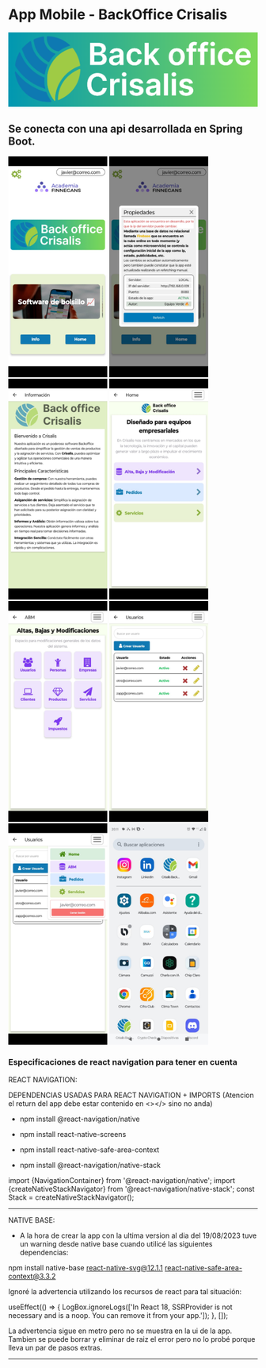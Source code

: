 # App Mobile - BackOffice Crisalis

![Alt text](assets/images/logoColor.png)

## Se conecta con una api desarrollada en Spring Boot.
<div>
  <img src="./capturas/img7.jpeg" width="200px"/>
  <img src="./capturas/img8.jpeg" width="200px"/>
  <img src="./capturas/img4.jpeg" width="200px"/>
  <img src="./capturas/img6.jpeg" width="200px"/>
  <img src="./capturas/img2.jpeg" width="200px"/>
  <img src="./capturas/img1.jpeg" width="200px"/>
  <img src="./capturas/img3.jpeg" width="200px"/>
  <img src="./capturas/img5.jpeg" width="200px"/>
</div>



### Especificaciones de react navigation para tener en cuenta

REACT NAVIGATION:

DEPENDENCIAS USADAS PARA REACT NAVIGATION + IMPORTS (Atencion el return del app debe estar contenido en <></> sino no anda)

- npm install @react-navigation/native

- npm install react-native-screens

- npm install react-native-safe-area-context

- npm install @react-navigation/native-stack

import {NavigationContainer} from '@react-navigation/native';
import {createNativeStackNavigator} from '@react-navigation/native-stack';
const Stack = createNativeStackNavigator();

--------------------------------------------------------------
NATIVE BASE:

- A la hora de crear la app con la ultima version al dia del 19/08/2023 tuve un warning desde native base cuando utilicé las siguientes dependencias:

npm install native-base react-native-svg@12.1.1 react-native-safe-area-context@3.3.2

Ignoré la advertencia utilizando los recursos de react para tal situación:

useEffect(() => {
    LogBox.ignoreLogs(['In React 18, SSRProvider is not necessary and is a noop. You can remove it from your app.']);
  }, []);

La advertencia sigue en metro pero no se muestra en la ui de la app. Tambien se puede borrar y eliminar de raiz el error pero no lo probé porque lleva un par de pasos extras.

-------------------------------------------------------------


